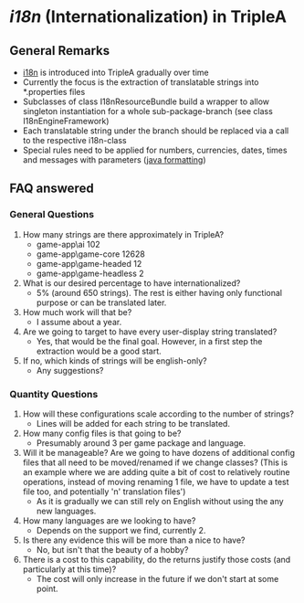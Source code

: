 # *i18n* (Internationalization) in TripleA

## General Remarks

- [i18n](https://docs.oracle.com/javase/8/docs/technotes/guides/intl/index.html) is introduced into TripleA gradually
  over time
- Currently the focus is the extraction of translatable strings into *.properties files
- Subclasses of class I18nResourceBundle build a wrapper to allow singleton instantiation for a whole
  sub-package-branch (see class I18nEngineFramework)
- Each translatable string under the branch should be replaced via a call to the respective i18n-class
- Special rules need to be applied for numbers, currencies, dates, times and messages with
  parameters ([java formatting](https://docs.oracle.com/javase/tutorial/i18n/format/index.html))

## FAQ answered

### General Questions

1. How many strings are there approximately in TripleA?
    - game-app\ai 102
    - game-app\game-core 12628
    - game-app\game-headed 12
    - game-app\game-headless 2
2. What is our desired percentage to have internationalized?
    - 5% (around 650 strings). The rest is either having only functional purpose or can be translated later.
3. How much work will that be?
    - I assume about a year.
4. Are we going to target to have every user-display string translated?
    - Yes, that would be the final goal. However, in a first step the extraction would be a good start.
5. If no, which kinds of strings will be english-only?
    - Any suggestions?

### Quantity Questions

1. How will these configurations scale according to the number of strings?
    - Lines will be added for each string to be translated.
2. How many config files is that going to be?
    - Presumably around 3 per game package and language.
3. Will it be manageable? Are we going to have dozens of additional config files that all need to be moved/renamed if we
   change classes? (This is an example where we are adding quite a bit of cost to relatively routine operations, instead
   of moving renaming 1 file, we have to update a test file too, and potentially 'n' translation files')
    - As it is gradually we can still rely on English without using the any new languages.
4. How many languages are we looking to have?
    - Depends on the support we find, currently 2.
5. Is there any evidence this will be more than a nice to have?
    - No, but isn't that the beauty of a hobby?
6. There is a cost to this capability, do the returns justify those costs (and particularly at this time)?
    - The cost will only increase in the future if we don't start at some point.

